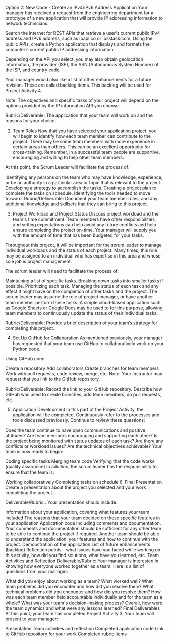 Option 2: New Code - Create an IPv4/IPv6 Address Application
Your manager has received a request from the engineering department for a prototype of a new application that will provide IP addressing information to network technicians.

Search the internet for REST APIs that retrieve a user's current public IPv4 address and IPv6 address, such as ipapi.co or ipsstack.com. Using the public APIs, create a Python application that displays and formats the computer’s current public IP addressing information.

Depending on the API you select, you may also obtain geolocation information, the provider (ISP), the ASN (Autonomous System Number) of the ISP, and country code.

Your manager would also like a list of other enhancements for a future revision. These are called backlog items. This backlog will be used for Project Activity 4.

Note: The objectives and specific tasks of your project will depend on the options provided by the IP information API you choose.

Rubric/Deliverable: The application that your team will work on and the reasons for your choice.

2. Team Roles
Now that you have selected your application project, you will begin to identify how each team member can contribute to the project. There may be some team members with more experience in certain areas than others. This can be an excellent opportunity for cross-training. Remember, in a successful team people are supportive, encouraging and willing to help other team members.

At this point, the Scrum Leader will facilitate the process of:

Identifying any persons on the team who may have knowledge, experience, or be an authority in a particular area or topic that is relevant to the project.
Developing a strategy to accomplish the tasks.
Creating a project plan to complete the tasks on schedule.
Identifying the tools needed to move forward.
Rubric/Deliverable: Document your team member roles, and any additional knowledge and skillsets that they can bring to this project.

3. Project Workload and Project Status
Discuss project workload and the team's time commitment. Team members have other responsibilities, and setting expectations can help avoid any future conflicts and help ensure completing the project on-time. Your manager will supply you with the amount of time that has been budgeted for your tasks.

Throughout this project, it will be important for the scrum leader to manage individual workloads and the status of each project. Many times, this role may be assigned to an individual who has expertise in this area and whose sole job is project management.

The scrum leader will need to facilitate the process of:

Maintaining a list of specific tasks.
Breaking down tasks into smaller tasks if possible.
Prioritizing each task.
Managing the status of each task and any effect it might have on the completion of other tasks and the project.
The scrum leader may assume the role of project manager, or have another team member perform these tasks. A simple cloud-based application such as Google Sheets or Google Docs may be used to for this purpose, allowing team members to continuously update the status of their individual tasks.

Rubric/Deliverable: Provide a brief description of your team’s strategy for completing this project.

4. Set Up GitHub for Collaboration
As mentioned previously, your manager has requested that your team use GitHub to collaboratively work on your Python code.

Using GitHub.com:

Create a repository
Add collaborators
Create branches for team members
Work with pull requests, code review, merge, etc.
Note: Your instructor may request that you link to the GitHub repository.

Rubric/Deliverable: Record the link to your GitHub repository. Describe how GitHub was used to create branches, add team members, do pull requests, etc.

5. Application Development
In this part of the Project Activity, the application will be completed. Continuously refer to the processes and tools discussed previously. Continue to review these questions:

Does the team continue to have open communications and positive attitudes?
Are team members encouraging and supporting each other?
Is the project being monitored with status updates of each task?
Are there any conflicts or workload issues?
Are the technical objectives achievable?
Your team is now ready to begin:

Coding specific tasks
Merging team code
Verifying that the code works (quality assurance)
In addition, the scrum leader has the responsibility to ensure that the team is:

Working collaboratively
Completing tasks on schedule
6. Final Presentation
Create a presentation about the project you selected and your work completing the project.

Deliverable/Rubric:. Your presentation should include:

Information about your application, covering what features your team included
The reasons that your team decided on these specific features in your application
Application code including comments and documentation. Your comments and documentation should be sufficient for any other team to be able to continue the project if required. Another team should be able to understand the application, your features and how to continue with the project.
Demonstration of the application
List of future enhancements (backlog)
Reflection points – what issues have you faced while working on this activity, how did you find solutions, what have you learned, etc.
Team Activities and Reflection
Deliverable/Rubric: Your manager is interested in knowing how everyone worked together as a team. Here is a list of questions from your manager:

What did you enjoy about working as a team? What worked well?
What team problems did you encounter and how did you resolve them?
What technical problems did you encounter and how did you resolve them?
How was each team member held accountable individually and for the team as a whole?
What was your team's decision-making process?
Overall, how were the team dynamics and what were any lessons learned?
Final Deliverables
At this point, your team has completed Project Activity 3. Your team will present to your manager:

Presentation
Team activities and reflection
Completed application code
Link to GitHub repository for your work
Completed rubric items

